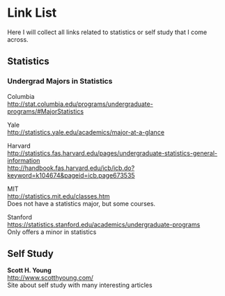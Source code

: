 # Link List

Here I will collect all links related to statistics or self study that I come
across.
## Statistics

### Undergrad Majors in Statistics

Columbia  
http://stat.columbia.edu/programs/undergraduate-programs/#MajorStatistics  

Yale  
http://statistics.yale.edu/academics/major-at-a-glance  

Harvard  
http://statistics.fas.harvard.edu/pages/undergraduate-statistics-general-information  
http://handbook.fas.harvard.edu/icb/icb.do?keyword=k104674&pageid=icb.page673535  

MIT  
http://statistics.mit.edu/classes.htm  
Does not have a statistics major, but some courses.

Stanford  
https://statistics.stanford.edu/academics/undergraduate-programs  
Only offers a minor in statistics

## Self Study

__Scott H. Young__  
http://www.scotthyoung.com/  
Site about self study with many interesting articles
